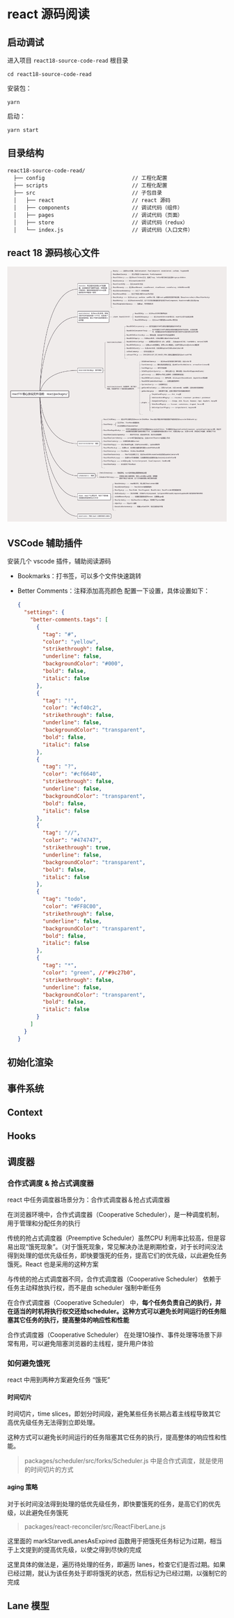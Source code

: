 # react 源码阅读



## 启动调试



进入项目 `react18-source-code-read` 根目录

```shell
cd react18-source-code-read
```



安装包：

```shell
yarn
```



启动：

```shell
yarn start
```



## 目录结构

```
react18-source-code-read/
  ├── config                            // 工程化配置
  ├── scripts                           // 工程化配置
  ├── src                               // 子包目录
  │   ├── react                         // react 源码
  │   ├── components                    // 调试代码（组件）
  │   ├── pages                         // 调试代码（页面）
  │   ├── store                         // 调试代码（redux）
  │   └── index.js                      // 调试代码（入口文件）
```



## react 18 源码核心文件

![](../imgs/img1.jpg)



## VSCode 辅助插件

安装几个 vscode 插件，辅助阅读源码

- Bookmarks：打书签，可以多个文件快速跳转

- Better Comments：注释添加高亮颜色
  配置一下设置，具体设置如下：
  ```json
  {
    "settings": {
      "better-comments.tags": [
        {
          "tag": "#",
          "color": "yellow",
          "strikethrough": false,
          "underline": false,
          "backgroundColor": "#000",
          "bold": false,
          "italic": false
        },
        {
          "tag": "!",
          "color": "#cf40c2",
          "strikethrough": false,
          "underline": false,
          "backgroundColor": "transparent",
          "bold": false,
          "italic": false
        },
        {
          "tag": "?",
          "color": "#cf6640",
          "strikethrough": false,
          "underline": false,
          "backgroundColor": "transparent",
          "bold": false,
          "italic": false
        },
        {
          "tag": "//",
          "color": "#474747",
          "strikethrough": true,
          "underline": false,
          "backgroundColor": "transparent",
          "bold": false,
          "italic": false
        },
        {
          "tag": "todo",
          "color": "#FF8C00",
          "strikethrough": false,
          "underline": false,
          "backgroundColor": "transparent",
          "bold": false,
          "italic": false
        },
        {
          "tag": "*",
          "color": "green", //"#9c27b0",
          "strikethrough": false,
          "underline": false,
          "backgroundColor": "transparent",
          "bold": false,
          "italic": false
        }
      ]
    }
  }
  ```



## 初始化渲染



## 事件系统



## Context



## Hooks



## 调度器



### 合作式调度 & 抢占式调度器

react 中任务调度器场景分为：合作式调度器＆抢占式调度器

在浏览器环境中，合作式调度器（Cooperative Scheduler），是一种调度机制，用于管理和分配任务的执行

传统的抢占式调度器（Preemptive Scheduler）虽然CPU 利用率比较高，但是容易出现“饿死现象”。（对于饿死现象，常见解决办法是刷期检查，对于长时间没法得到处理的低优先级任务，即快要饿死的任务，提高它们的优先级，以此避免任务饿死。React 也是采用的这种方案

与传统的抢占式调度器不同，合作式调度器（Cooperative Scheduler） 依赖于任务主动释放执行权，而不是由 scheduler 强制中断任务

在合作式调度器（Cooperative Scheduler） 中，**每个任务负责自己的执行，并在适当的时机将执行权交还给scheduler。这种方式可以避免长时间运行的任务阻塞其它任务的执行，提高整体的响应性和性能**

合作式调度器（Cooperative Scheduler） 在处理1O操作、事件处理等场景下非常有用，可以避免阻塞浏览器的主线程，提升用户体验



### 如何避免饿死

react 中用到两种方案避免任务 “饿死”



#### 时间切片

时间切片，time slices，即划分时间段，避免某些任务长期占着主线程导致其它高优先级任务无法得到立即处理。

这种方式可以避免长时间运行的任务阻塞其它任务的执行，提高整体的响应性和性能。

> packages/scheduler/src/forks/Scheduler.js 中是合作式调度，就是使用的时间切片的方式



#### aging 策略


对于长时间没法得到处理的低优先级任务，即快要饿死的任务，是高它们的优先级，以此避免任务饿死



> packages/react-reconciler/src/ReactFiberLane.js

这里面的 markStarvedLanesAsExpired 函数用于把饿死任务标记为过期，相当于上文提到的提高优先级，以使之得到尽快的完成

这里具体的做法是，遍历待处理的任务，即遍历 lanes，检查它们是否过期。如果已经过期，就认为该任务处于即将饿死的状态，然后标记为已经过期，以强制它的完成



## Lane 模型


